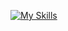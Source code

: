 [![My Skills](https://skillicons.dev/icons?i=nest,nodejs,ts,mongodb,redis,nginx,docker)](https://skillicons.dev)